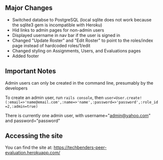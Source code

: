## Major Changes
* Switched databse to PostgreSQL (local sqlite does not work because the sqlite3 gem is incompatible with Heroku)
* Hid links to admin pages for non-admin users
* Displayed username in nav bar if the user is signed in
* Changed "Update Roster" and "Edit Roster" to point to the roles/index page instead of hardcoded roles/1/edit
* Changed styling on Assignments, Users, and Evaluations pages
* Added footer

## Important Notes
Admin users can only be created in the command line, presumably by the developers

To create an admin user, run `rails console`, then
`user=User.create!(:email=>'name@email.com',:name=>'name',:password=>'password',:role_id=2,:admin=true)`

There is currently one admin user, with username="admin@yahoo.com" and password="password"

## Accessing the site

You can find the site at: https://techbenders-peer-evaluation.herokuapp.com/